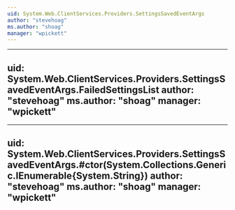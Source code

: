 ```yaml
---
uid: System.Web.ClientServices.Providers.SettingsSavedEventArgs
author: "stevehoag"
ms.author: "shoag"
manager: "wpickett"
---
```


---
uid: System.Web.ClientServices.Providers.SettingsSavedEventArgs.FailedSettingsList
author: "stevehoag"
ms.author: "shoag"
manager: "wpickett"
---

---
uid: System.Web.ClientServices.Providers.SettingsSavedEventArgs.#ctor(System.Collections.Generic.IEnumerable{System.String})
author: "stevehoag"
ms.author: "shoag"
manager: "wpickett"
---
